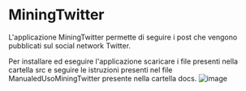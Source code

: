 # MiningTwitter

L'applicazione MiningTwitter permette di seguire i post che vengono pubblicati sul social network Twitter.

Per installare ed eseguire l'applicazione scaricare i file presenti nella cartella src e 
seguire le istruzioni presenti nel file ManualedUsoMiningTwitter presente nella cartella docs.
![image](https://github.com/user-attachments/assets/f2c024c5-3716-42b8-b2ba-65b4df66e734)
